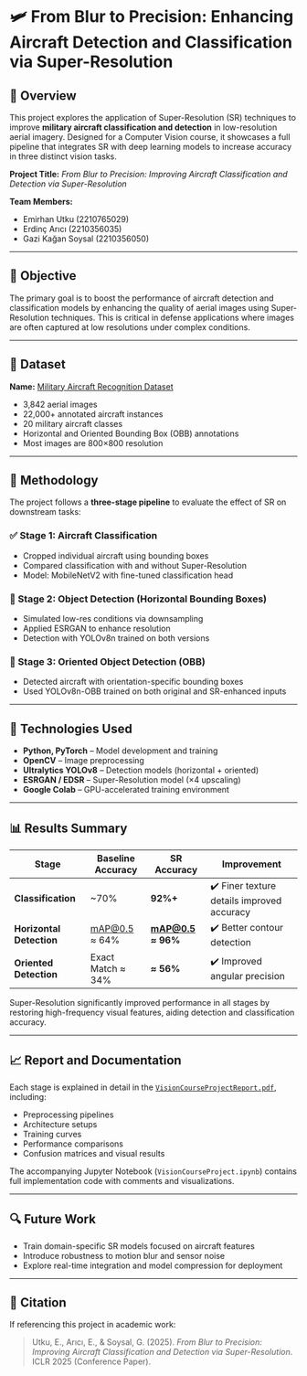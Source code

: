 # 🛩️ From Blur to Precision: Enhancing Aircraft Detection and Classification via Super-Resolution

## 📌 Overview

This project explores the application of Super-Resolution (SR) techniques to improve **military aircraft classification and detection** in low-resolution aerial imagery. Designed for a Computer Vision course, it showcases a full pipeline that integrates SR with deep learning models to increase accuracy in three distinct vision tasks.

**Project Title:** *From Blur to Precision: Improving Aircraft Classification and Detection via Super-Resolution*

**Team Members:**
- Emirhan Utku (2210765029)  
- Erdinç Arıcı (2210356035)  
- Gazi Kağan Soysal (2210356050)

---

## 🎯 Objective

The primary goal is to boost the performance of aircraft detection and classification models by enhancing the quality of aerial images using Super-Resolution techniques. This is critical in defense applications where images are often captured at low resolutions under complex conditions.

---

## 📂 Dataset

**Name:** [Military Aircraft Recognition Dataset](https://www.kaggle.com/datasets/khlaifiabilel/military-aircraft-recognition-dataset)

- 3,842 aerial images  
- 22,000+ annotated aircraft instances  
- 20 military aircraft classes  
- Horizontal and Oriented Bounding Box (OBB) annotations  
- Most images are 800×800 resolution

---

## 🧪 Methodology

The project follows a **three-stage pipeline** to evaluate the effect of SR on downstream tasks:

### ✅ Stage 1: Aircraft Classification  
- Cropped individual aircraft using bounding boxes  
- Compared classification with and without Super-Resolution  
- Model: MobileNetV2 with fine-tuned classification head

### 🎯 Stage 2: Object Detection (Horizontal Bounding Boxes)  
- Simulated low-res conditions via downsampling  
- Applied ESRGAN to enhance resolution  
- Detection with YOLOv8n trained on both versions

### 🔄 Stage 3: Oriented Object Detection (OBB)  
- Detected aircraft with orientation-specific bounding boxes  
- Used YOLOv8n-OBB trained on both original and SR-enhanced inputs

---

## 🧠 Technologies Used

- **Python, PyTorch** – Model development and training  
- **OpenCV** – Image preprocessing  
- **Ultralytics YOLOv8** – Detection models (horizontal + oriented)  
- **ESRGAN / EDSR** – Super-Resolution model (×4 upscaling)  
- **Google Colab** – GPU-accelerated training environment  

---

## 📊 Results Summary

| Stage | Baseline Accuracy | SR Accuracy | Improvement |
|-------|--------------------|-------------|-------------|
| **Classification** | ~70% | **92%+** | ✔️ Finer texture details improved accuracy |
| **Horizontal Detection** | mAP@0.5 ≈ 64% | **mAP@0.5 ≈ 96%** | ✔️ Better contour detection |
| **Oriented Detection** | Exact Match ≈ 34% | **≈ 56%** | ✔️ Improved angular precision |

Super-Resolution significantly improved performance in all stages by restoring high-frequency visual features, aiding detection and classification accuracy.

---

## 📈 Report and Documentation

Each stage is explained in detail in the [`VisionCourseProjectReport.pdf`](./Report.pdf), including:
- Preprocessing pipelines  
- Architecture setups  
- Training curves  
- Performance comparisons  
- Confusion matrices and visual results

The accompanying Jupyter Notebook (`VisionCourseProject.ipynb`) contains full implementation code with comments and visualizations.

---

## 🔍 Future Work

- Train domain-specific SR models focused on aircraft features  
- Introduce robustness to motion blur and sensor noise  
- Explore real-time integration and model compression for deployment

---

## 📄 Citation

If referencing this project in academic work:

> Utku, E., Arıcı, E., & Soysal, G. (2025). *From Blur to Precision: Improving Aircraft Classification and Detection via Super-Resolution*. ICLR 2025 (Conference Paper).

